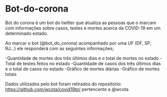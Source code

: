 # Bot-do-corona

Bot do corona é um bot do twitter que atualiza as pessoas que o marcam com informações sobre casos, testes e mortes acerca da COVID-19 em um determinado estado.

Ao marcar o bot (@bot_do_corona) acompanhado por uma UF (DF, SP, RJ...) ele responderá com as seguintes informações;

-Quantidade de mortes dos três últimos dias e o total de mortes no estado
-Total de testes feitos no estado
-Quantidade de casos dos três últimos dias e o total de casos no estado
-Gráfico de mortes diárias
-Gráfico de mortes totais

Dados utilizados pelo bot foram retirados do repositório: https://github.com/wcota/covid19br/ pertencente a @wcota
